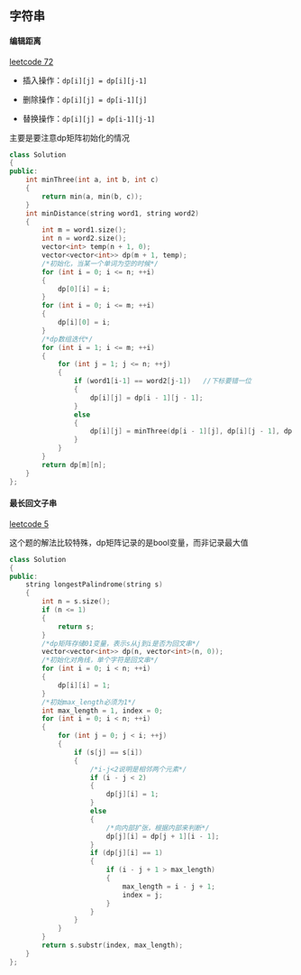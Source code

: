## 字符串

#### 编辑距离

[leetcode 72](https://leetcode-cn.com/problems/edit-distance/)

* 插入操作：`dp[i][j] = dp[i][j-1]`

* 删除操作：`dp[i][j] = dp[i-1][j]`

* 替换操作：`dp[i][j] = dp[i-1][j-1]`

主要是要注意dp矩阵初始化的情况

```c++
class Solution
{
public:
	int minThree(int a, int b, int c)
	{
		return min(a, min(b, c));
	}
	int minDistance(string word1, string word2)
	{
		int m = word1.size();
		int n = word2.size();
		vector<int> temp(n + 1, 0);
		vector<vector<int>> dp(m + 1, temp);
        /*初始化，当某一个单词为空的时候*/
		for (int i = 0; i <= n; ++i)
		{
			dp[0][i] = i;
		}
		for (int i = 0; i <= m; ++i)
		{
			dp[i][0] = i;
		}
		/*dp数组迭代*/
		for (int i = 1; i <= m; ++i)
		{
			for (int j = 1; j <= n; ++j)
			{
				if (word1[i-1] == word2[j-1])   //下标要错一位
				{
					dp[i][j] = dp[i - 1][j - 1];
				}
				else
				{
					dp[i][j] = minThree(dp[i - 1][j], dp[i][j - 1], dp[i - 1][j - 1]) + 1;
				}
			}
		}
		return dp[m][n];
	}
};
```

#### 最长回文子串

[leetcode 5](https://leetcode-cn.com/problems/longest-palindromic-substring/)

这个题的解法比较特殊，dp矩阵记录的是bool变量，而非记录最大值

```c++
class Solution
{
public:
	string longestPalindrome(string s)
	{
		int n = s.size();
		if (n <= 1)
		{
			return s;
		}
		/*dp矩阵存储01变量，表示s从j到i是否为回文串*/
		vector<vector<int>> dp(n, vector<int>(n, 0));
		/*初始化对角线，单个字符是回文串*/
		for (int i = 0; i < n; ++i)
		{
			dp[i][i] = 1;
		}
		/*初始max_length必须为1*/
		int max_length = 1, index = 0;
		for (int i = 0; i < n; ++i)
		{
			for (int j = 0; j < i; ++j)
			{
				if (s[j] == s[i])
				{
					/*i-j<2说明是相邻两个元素*/
					if (i - j < 2)
					{
						dp[j][i] = 1;
					}
					else
					{
						/*向内部扩张，根据内部来判断*/
						dp[j][i] = dp[j + 1][i - 1];
					}
					if (dp[j][i] == 1)
					{
						if (i - j + 1 > max_length)
						{
							max_length = i - j + 1;
							index = j;
						}
					}
				}
			}
		}
		return s.substr(index, max_length);
	}
};
```

